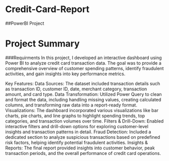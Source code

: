 # Credit-Card-Report
##PowerBI Project

# Project Summary

###Requirments
   In this project, I developed an interactive dashboard using Power BI to analyze credit card transaction data. The goal was to provide a comprehensive overview of customer spending patterns, identify fraudulent activities, and gain insights into key performance metrics.

Key Features:
Data Sources: The dataset included transaction details such as transaction ID, customer ID, date, merchant category, transaction amount, and card type.
Data Transformation: Utilized Power Query to clean and format the data, including handling missing values, creating calculated columns, and transforming raw data into a report-ready format.
Visualizations: The dashboard incorporated various visualizations like bar charts, pie charts, and line graphs to highlight spending trends, top categories, and transaction volumes over time.
Filters & Drill-Down: Enabled interactive filters and drill-down options for exploring customer-level insights and transaction patterns in detail.
Fraud Detection: Included a dedicated section to analyze suspicious transactions based on predefined risk factors, helping identify potential fraudulent activities.
Insights & Reports: The final report provided insights into customer behavior, peak transaction periods, and the overall performance of credit card operations.
